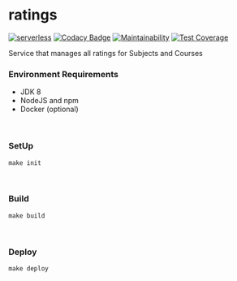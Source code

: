 # ratings
[![serverless](http://public.serverless.com/badges/v3.svg)](http://www.serverless.com)
[![Codacy Badge](https://app.codacy.com/project/badge/Grade/5011ded1db7a46ada2576c88c48ac84b)](https://www.codacy.com/gh/uvsy-aws-backend/api-ratings/dashboard?utm_source=github.com&amp;utm_medium=referral&amp;utm_content=uvsy-aws-backend/api-ratings&amp;utm_campaign=Badge_Grade)
[![Maintainability](https://api.codeclimate.com/v1/badges/560aa9d79640ebc0bb4a/maintainability)](https://codeclimate.com/github/uvsy-aws-backend/api-ratings/maintainability)
[![Test Coverage](https://api.codeclimate.com/v1/badges/560aa9d79640ebc0bb4a/test_coverage)](https://codeclimate.com/github/uvsy-aws-backend/api-ratings/test_coverage)

Service that manages all ratings for Subjects and Courses

### Environment Requirements

- JDK 8
- NodeJS and npm
- Docker (optional)

&nbsp;
### SetUp

    make init

&nbsp;
### Build

    make build

&nbsp;
### Deploy

    make deploy
